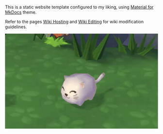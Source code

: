 This is a static website template configured to my liking, using [Material for MkDocs](https://squidfunk.github.io/mkdocs-material/) theme.

Refer to the pages [Wiki Hosting](others/wiki_hosting.md) and [Wiki Editing](others/wiki_edit.md) for wiki modification guidelines.

![cat](assets/gifs/cat.gif)